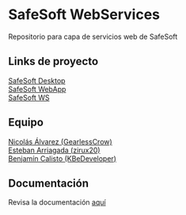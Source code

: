 # SafeSoft WebServices

Repositorio para capa de servicios web de SafeSoft

## Links de proyecto

[SafeSoft Desktop](https://github.com/KBeDeveloper/SafeSoft-Desktop)
<br>
[SafeSoft WebApp](https://github.com/KBeDeveloper/SafeSoft-WebApp)
<br>
[SafeSoft WS](https://github.com/KBeDeveloper/SafeSoft-WebServices)

## Equipo

[Nicolás Álvarez (GearlessCrow)](https://github.com/GearlessCrow)
<br>
[Esteban Arriagada (zirux20)](https://github.com/zirux20)
<br>
[Benjamín Calisto (KBeDeveloper)](https://github.com/KBeDeveloper)

## Documentación

Revisa la documentación [aquí](https://kbedeveloper.github.io/SafeSoft-WebServices)
